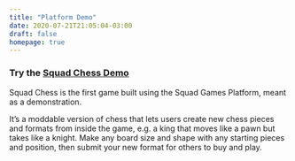 ```yaml
---
title: "Platform Demo"
date: 2020-07-21T21:05:04-03:00
draft: false
homepage: true
---
```


### Try the [Squad Chess Demo](https://chess.squad.games)

Squad Chess is the first game built using the Squad Games Platform,
meant as a demonstration.

It’s a moddable version of chess that lets users create new chess
pieces and formats from inside the game, e.g. a king that moves like a
pawn but takes like a knight. Make any board size and shape
with any starting pieces and position, then submit your new format for
others to buy and play.



